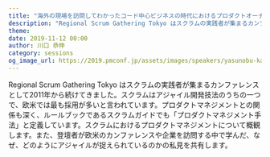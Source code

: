 ```yaml
---
title: "海外の現場を訪問してわかったコード中心ビジネスの時代におけるプロダクトオーナーシップ"
description: "Regional Scrum Gathering Tokyo はスクラムの実践者が集まるカンファレンスとして2011年から続けてきました。スクラムはアジャイル開発技法のうちの一つで、欧米では最も採用が多いと言われています。プロダクトマネジメントとの関係も深く、ルールブックであるスクラムガイドでも「プロダクトマネジメント手法」と定義しています。スクラムにおけるプロダクトマネジメントについて概観します。また、登壇者が欧米のカンファレンスや企業を訪問する中で学んだ、なぜ、どのようにアジャイルが捉えられているのかの私見を共有します。"
theme: 
date: 2019-11-12 00:00
author: 川口 恭伸
category: sessions
og_image_url: https://2019.pmconf.jp/assets/images/speakers/yasunobu-kawaguchi.png
---
```


Regional Scrum Gathering Tokyo はスクラムの実践者が集まるカンファレンスとして2011年から続けてきました。スクラムはアジャイル開発技法のうちの一つで、欧米では最も採用が多いと言われています。プロダクトマネジメントとの関係も深く、ルールブックであるスクラムガイドでも「プロダクトマネジメント手法」と定義しています。スクラムにおけるプロダクトマネジメントについて概観します。また、登壇者が欧米のカンファレンスや企業を訪問する中で学んだ、なぜ、どのようにアジャイルが捉えられているのかの私見を共有します。